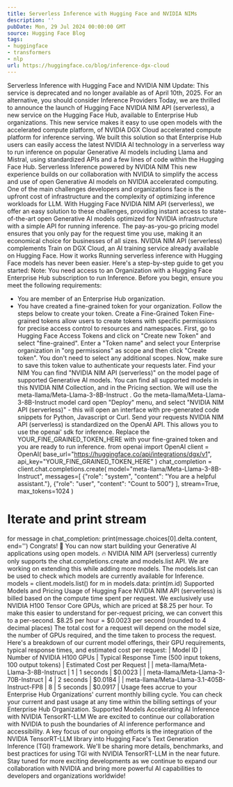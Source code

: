 ```yaml
---
title: Serverless Inference with Hugging Face and NVIDIA NIMs
description: ''
pubDate: Mon, 29 Jul 2024 00:00:00 GMT
source: Hugging Face Blog
tags:
- huggingface
- transformers
- nlp
url: https://huggingface.co/blog/inference-dgx-cloud
---
```


Serverless Inference with Hugging Face and NVIDIA NIM
Update: This service is deprecated and no longer available as of April 10th, 2025. For an alternative, you should consider Inference Providers
Today, we are thrilled to announce the launch of Hugging Face NVIDIA NIM API (serverless), a new service on the Hugging Face Hub, available to Enterprise Hub organizations. This new service makes it easy to use open models with the accelerated compute platform, of NVIDIA DGX Cloud accelerated compute platform for inference serving. We built this solution so that Enterprise Hub users can easily access the latest NVIDIA AI technology in a serverless way to run inference on popular Generative AI models including Llama and Mistral, using standardized APIs and a few lines of code within the Hugging Face Hub.
Serverless Inference powered by NVIDIA NIM
This new experience builds on our collaboration with NVIDIA to simplify the access and use of open Generative AI models on NVIDIA accelerated computing. One of the main challenges developers and organizations face is the upfront cost of infrastructure and the complexity of optimizing inference workloads for LLM. With Hugging Face NVIDIA NIM API (serverless), we offer an easy solution to these challenges, providing instant access to state-of-the-art open Generative AI models optimized for NVIDIA infrastructure with a simple API for running inference. The pay-as-you-go pricing model ensures that you only pay for the request time you use, making it an economical choice for businesses of all sizes.
NVIDIA NIM API (serverless) complements Train on DGX Cloud, an AI training service already available on Hugging Face.
How it works
Running serverless inference with Hugging Face models has never been easier. Here's a step-by-step guide to get you started:
Note: You need access to an Organization with a Hugging Face Enterprise Hub subscription to run Inference.
Before you begin, ensure you meet the following requirements:
- You are member of an Enterprise Hub organization.
- You have created a fine-grained token for your organization. Follow the steps below to create your token.
Create a Fine-Grained Token
Fine-grained tokens allow users to create tokens with specific permissions for precise access control to resources and namespaces. First, go to Hugging Face Access Tokens and click on "Create new Token" and select "fine-grained".
Enter a "Token name" and select your Enterprise organization in "org permissions" as scope and then click "Create token". You don't need to select any additional scopes.
Now, make sure to save this token value to authenticate your requests later.
Find your NIM
You can find "NVIDIA NIM API (serverless)" on the model page of supported Generative AI models. You can find all supported models in this NVIDIA NIM Collection, and in the Pricing section.
We will use the meta-llama/Meta-Llama-3-8B-Instruct
. Go the meta-llama/Meta-Llama-3-8B-Instruct model card open "Deploy" menu, and select "NVIDIA NIM API (serverless)" - this will open an interface with pre-generated code snippets for Python, Javascript or Curl.
Send your requests
NVIDIA NIM API (serverless) is standardized on the OpenAI API. This allows you to use the openai'
sdk for inference. Replace the YOUR_FINE_GRAINED_TOKEN_HERE
with your fine-grained token and you are ready to run inference.
from openai import OpenAI
client = OpenAI(
base_url="https://huggingface.co/api/integrations/dgx/v1",
api_key="YOUR_FINE_GRAINED_TOKEN_HERE"
)
chat_completion = client.chat.completions.create(
model="meta-llama/Meta-Llama-3-8B-Instruct",
messages=[
{"role": "system", "content": "You are a helpful assistant."},
{"role": "user", "content": "Count to 500"}
],
stream=True,
max_tokens=1024
)
# Iterate and print stream
for message in chat_completion:
print(message.choices[0].delta.content, end='')
Congrats! 🎉 You can now start building your Generative AI applications using open models. 🔥
NVIDIA NIM API (serverless) currently only supports the chat.completions.create
and models.list
API. We are working on extending this while adding more models. The models.list
can be used to check which models are currently available for Inference.
models = client.models.list()
for m in models.data:
print(m.id)
Supported Models and Pricing
Usage of Hugging Face NVIDIA NIM API (serverless) is billed based on the compute time spent per request. We exclusively use NVIDIA H100 Tensor Core GPUs, which are priced at $8.25 per hour. To make this easier to understand for per-request pricing, we can convert this to a per-second.
$8.25 per hour = $0.0023 per second (rounded to 4 decimal places)
The total cost for a request will depend on the model size, the number of GPUs required, and the time taken to process the request. Here's a breakdown of our current model offerings, their GPU requirements, typical response times, and estimated cost per request:
| Model ID | Number of NVIDIA H100 GPUs | Typical Response Time (500 input tokens, 100 output tokens) | Estimated Cost per Request |
| meta-llama/Meta-Llama-3-8B-Instruct | 1 | 1 seconds | $0.0023 |
| meta-llama/Meta-Llama-3-70B-Instruct | 4 | 2 seconds | $0.0184 |
| meta-llama/Meta-Llama-3.1-405B-Instruct-FP8 | 8 | 5 seconds | $0.0917 |
Usage fees accrue to your Enterprise Hub Organizations' current monthly billing cycle. You can check your current and past usage at any time within the billing settings of your Enterprise Hub Organization.
Supported Models
Accelerating AI Inference with NVIDIA TensorRT-LLM
We are excited to continue our collaboration with NVIDIA to push the boundaries of AI inference performance and accessibility. A key focus of our ongoing efforts is the integration of the NVIDIA TensorRT-LLM library into Hugging Face's Text Generation Inference (TGI) framework.
We'll be sharing more details, benchmarks, and best practices for using TGI with NVIDIA TensorRT-LLM in the near future. Stay tuned for more exciting developments as we continue to expand our collaboration with NVIDIA and bring more powerful AI capabilities to developers and organizations worldwide!